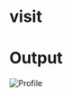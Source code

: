 # visit

# Output

![Profile](https://user-images.githubusercontent.com/108625128/192328219-8eb1f8e1-f567-4c7b-84d8-07b3cc01f552.jpg)
